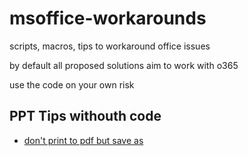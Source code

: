 # msoffice-workarounds
scripts, macros, tips to workaround office issues

by default all proposed solutions aim to work with o365

use the code on your own risk

## PPT Tips withouth code
* [don't print to pdf but save as](docs/ppt-save-as-pdf.md)

